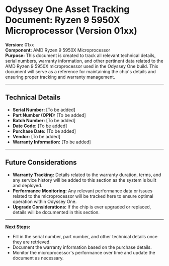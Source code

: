 
# Odyssey One Asset Tracking Document: Ryzen 9 5950X Microprocessor (Version 01xx)

**Version:** 01xx  
**Component:** AMD Ryzen 9 5950X Microprocessor  
**Purpose:** This document is created to track all relevant technical details, serial numbers, warranty information, and other pertinent data related to the AMD Ryzen 9 5950X microprocessor used in the Odyssey One build. This document will serve as a reference for maintaining the chip's details and ensuring proper tracking and warranty management.

---

## Technical Details

- **Serial Number:** [To be added]
- **Part Number (OPN):** [To be added]
- **Batch Number:** [To be added]
- **Date Code:** [To be added]
- **Purchase Date:** [To be added]
- **Vendor:** [To be added]
- **Warranty Information:** [To be added]

---

## Future Considerations

- **Warranty Tracking:** Details related to the warranty duration, terms, and any service history will be added to this section as the system is built and deployed.
- **Performance Monitoring:** Any relevant performance data or issues related to the microprocessor will be tracked here to ensure optimal operation within Odyssey One.
- **Upgrade Considerations:** If the chip is ever upgraded or replaced, details will be documented in this section.

---

**Next Steps:**
- Fill in the serial number, part number, and other technical details once they are retrieved.
- Document the warranty information based on the purchase details.
- Monitor the microprocessor's performance over time and update the document as necessary.
